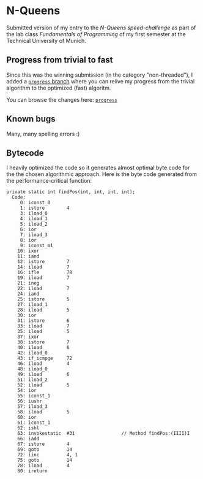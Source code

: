 N-Queens
========

Submitted version of my entry to the *N-Queens speed-challenge* as part of the lab class *Fundamentals of Programming* of my first semester at the Technical University of Munich.

Progress from trivial to fast
-----------------------------
Since this was the winning submission (in the category "non-threaded"), I added a [`progress` branch](https://github.com/JulienSchmidt/N-Queens/commits/progress) where you can relive my progress from the trivial algorithm to the optimized (fast) algoritm.

You can browse the changes here: [`progress`](https://github.com/JulienSchmidt/N-Queens/commits/progress)

Known bugs
----------
Many, many spelling errors :)

Bytecode
--------
I heavily optimized the code so it generates almost optimal byte code for the the chosen algorithmic approach.
Here is the byte code generated from the performance-critical function:

    private static int findPos(int, int, int, int);
      Code:
         0: iconst_0
         1: istore        4
         3: iload_0
         4: iload_1
         5: iload_2
         6: ior
         7: iload_3
         8: ior
         9: iconst_m1
        10: ixor
        11: iand
        12: istore        7
        14: iload         7
        16: ifle          78
        19: iload         7
        21: ineg
        22: iload         7
        24: iand
        25: istore        5
        27: iload_1
        28: iload         5
        30: ior
        31: istore        6
        33: iload         7
        35: iload         5
        37: ixor
        38: istore        7
        40: iload         6
        42: iload_0
        43: if_icmpge     72
        46: iload         4
        48: iload_0
        49: iload         6
        51: iload_2
        52: iload         5
        54: ior
        55: iconst_1
        56: iushr
        57: iload_3
        58: iload         5
        60: ior
        61: iconst_1
        62: ishl
        63: invokestatic  #31                 // Method findPos:(IIII)I
        66: iadd
        67: istore        4
        69: goto          14
        72: iinc          4, 1
        75: goto          14
        78: iload         4
        80: ireturn
        
